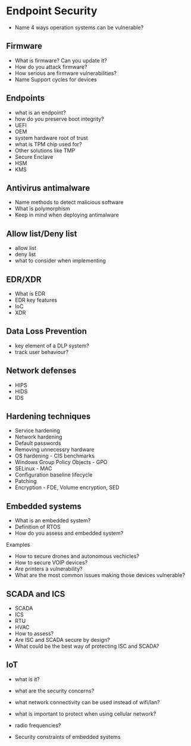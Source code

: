# Endpoint Security

- Name 4 ways operation systems can be vulnerable?

## Firmware

- What is firmware? Can you update it?
- How do you attack firmware?
- How serious are firmware vulnerabilities?
- Name Support cycles for devices

## Endpoints

- what is an endpoint?
- how do you preserve boot integrity?
- UEFI
- OEM
- system hardware root of trust
- what is TPM chip used for?
- Other solutions like TMP
- Secure Enclave
- HSM
- KMS

## Antivirus antimalware

- Name methods to detect malicious software
- What is polymorphism
- Keep in mind when deploying antimalware

## Allow list/Deny list

- allow list
- deny list
- what to consider when implementing

## EDR/XDR

- What is EDR
- EDR key features
- IoC
- XDR

## Data Loss Prevention

- key element of a DLP system?
- track user behaviour?

## Network defenses

- HIPS
- HIDS
- IDS

## Hardening techniques

- Service hardening
- Network hardening
- Default passwords
- Removing unnecessry hardware
- OS hardening - CIS benchmarks
- Windows Group Policy Objects - GPO
- SELinux - MAC
- Configuration baseline lifecycle
- Patching
- Encryption - FDE, Volume encryption, SED

## Embedded systems

- What is an embedded system?
- Definition of RTOS
- How do you assess and embedded system?

Examples

- How to secure drones and autonomous vechicles?
- How to secure VOIP devices?
- Are printers a vulnerability?
- What are the most common issues making those devices vulnerable?

## SCADA and ICS

- SCADA
- ICS
- RTU
- HVAC
- How to assess?
- Are ISC and SCADA secure by design?
- What could be the best way of protecting ISC and SCADA?

## IoT

- what is it?
- what are the security concerns?
- what network connectivity can be used instead of wifi/lan?
- what is important to protect when using cellular network?
- radio frequencies?

- Security constraints of embedded systems
